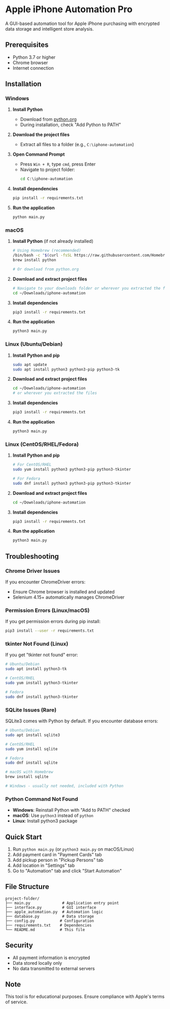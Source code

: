 # Apple iPhone Automation Pro

A GUI-based automation tool for Apple iPhone purchasing with encrypted data storage and intelligent store analysis.

## Prerequisites

- Python 3.7 or higher
- Chrome browser
- Internet connection

## Installation

### Windows

1. **Install Python**
   - Download from [python.org](https://www.python.org/downloads/)
   - During installation, check "Add Python to PATH"

2. **Download the project files**
   - Extract all files to a folder (e.g., `C:\iphone-automation`)

3. **Open Command Prompt**
   - Press `Win + R`, type `cmd`, press Enter
   - Navigate to project folder:
     ```cmd
     cd C:\iphone-automation
     ```

4. **Install dependencies**
   ```cmd
   pip install -r requirements.txt
   ```

5. **Run the application**
   ```cmd
   python main.py
   ```

### macOS

1. **Install Python** (if not already installed)
   ```bash
   # Using Homebrew (recommended)
   /bin/bash -c "$(curl -fsSL https://raw.githubusercontent.com/Homebrew/install/HEAD/install.sh)"
   brew install python
   
   # Or download from python.org
   ```

2. **Download and extract project files**
   ```bash
   # Navigate to your downloads folder or wherever you extracted the files
   cd ~/Downloads/iphone-automation
   ```

3. **Install dependencies**
   ```bash
   pip3 install -r requirements.txt
   ```

4. **Run the application**
   ```bash
   python3 main.py
   ```

### Linux (Ubuntu/Debian)

1. **Install Python and pip**
   ```bash
   sudo apt update
   sudo apt install python3 python3-pip python3-tk
   ```

2. **Download and extract project files**
   ```bash
   cd ~/Downloads/iphone-automation
   # or wherever you extracted the files
   ```

3. **Install dependencies**
   ```bash
   pip3 install -r requirements.txt
   ```

4. **Run the application**
   ```bash
   python3 main.py
   ```

### Linux (CentOS/RHEL/Fedora)

1. **Install Python and pip**
   ```bash
   # For CentOS/RHEL
   sudo yum install python3 python3-pip python3-tkinter
   
   # For Fedora
   sudo dnf install python3 python3-pip python3-tkinter
   ```

2. **Download and extract project files**
   ```bash
   cd ~/Downloads/iphone-automation
   ```

3. **Install dependencies**
   ```bash
   pip3 install -r requirements.txt
   ```

4. **Run the application**
   ```bash
   python3 main.py
   ```

## Troubleshooting

### Chrome Driver Issues
If you encounter ChromeDriver errors:
- Ensure Chrome browser is installed and updated
- Selenium 4.15+ automatically manages ChromeDriver

### Permission Errors (Linux/macOS)
If you get permission errors during pip install:
```bash
pip3 install --user -r requirements.txt
```

### tkinter Not Found (Linux)
If you get "tkinter not found" error:
```bash
# Ubuntu/Debian
sudo apt install python3-tk

# CentOS/RHEL
sudo yum install python3-tkinter

# Fedora
sudo dnf install python3-tkinter
```

### SQLite Issues (Rare)
SQLite3 comes with Python by default. If you encounter database errors:
```bash
# Ubuntu/Debian
sudo apt install sqlite3

# CentOS/RHEL
sudo yum install sqlite

# Fedora
sudo dnf install sqlite

# macOS with Homebrew
brew install sqlite

# Windows - usually not needed, included with Python
```

### Python Command Not Found
- **Windows**: Reinstall Python with "Add to PATH" checked
- **macOS**: Use `python3` instead of `python`
- **Linux**: Install python3 package

## Quick Start

1. Run `python main.py` (or `python3 main.py` on macOS/Linux)
2. Add payment card in "Payment Cards" tab
3. Add pickup person in "Pickup Persons" tab
4. Add location in "Settings" tab
5. Go to "Automation" tab and click "Start Automation"

## File Structure

```
project-folder/
├── main.py              # Application entry point
├── interface.py         # GUI interface
├── apple_automation.py  # Automation logic
├── database.py          # Data storage
├── config.py           # Configuration
├── requirements.txt    # Dependencies
└── README.md           # This file
```

## Security

- All payment information is encrypted
- Data stored locally only
- No data transmitted to external servers

## Note

This tool is for educational purposes. Ensure compliance with Apple's terms of service.